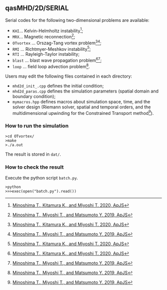 ## qasMHD/2D/SERIAL
Serial codes for the following two-dimensional problems are available:
- `KHI`... Kelvin-Helmholtz instability[^1];
- `MRX`... Magnetic reconnection[^2];
- `OTvortex` ... Orszag-Tang vortex problem[^1][^2];
- `RMI` ... Richtmyer-Meshkov instability[^1];
- `RTI` ... Rayleigh-Taylor instability;
- `blast` ... blast wave propagation problem[^1][^2];
- `loop` ... field loop advection problem[^2].

Users may edit the following files contained in each directory:
- `mhd2d_init_.cpp` defines the initial condition;
- `mhd2d_paras.cpp` defines the simulation parameters (spatial domain and boundary condition);
- `mymacros.hpp` defines macros about simulation space, time, and the solver design (Riemann solver, spatial and temporal orders, and the multidimensional upwinding for the Constrained Transport method[^2]).

### How to run the simulation
```
>cd OTvortex/
>make
>./a.out
```

The result is stored in `dat/`.

### How to check the result
Execute the python script `batch.py`.
```
>python
>>>exec(open("batch.py").read())
```

[^1]: [Minoshima T., Kitamura K., and Miyoshi T. 2020, ApJS](https://iopscience.iop.org/article/10.3847/1538-4365/ab8aee/meta)
[^2]: [Minoshima T., Miyoshi T., and Matsumoto Y. 2019, ApJS](https://iopscience.iop.org/article/10.3847/1538-4365/ab1a36/meta)

